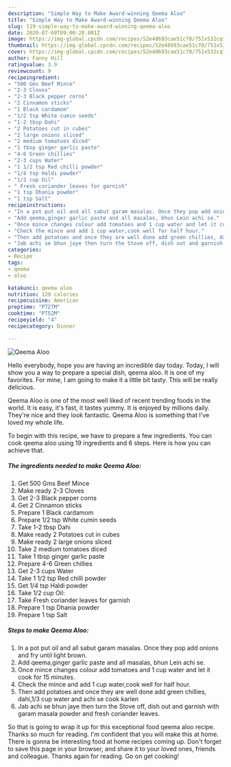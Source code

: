 ```yaml
---
description: "Simple Way to Make Award-winning Qeema Aloo"
title: "Simple Way to Make Award-winning Qeema Aloo"
slug: 119-simple-way-to-make-award-winning-qeema-aloo
date: 2020-07-09T09:00:28.001Z
image: https://img-global.cpcdn.com/recipes/52e48693cae51c70/751x532cq70/qeema-aloo-recipe-main-photo.jpg
thumbnail: https://img-global.cpcdn.com/recipes/52e48693cae51c70/751x532cq70/qeema-aloo-recipe-main-photo.jpg
cover: https://img-global.cpcdn.com/recipes/52e48693cae51c70/751x532cq70/qeema-aloo-recipe-main-photo.jpg
author: Fanny Hill
ratingvalue: 3.9
reviewcount: 9
recipeingredient:
- "500 Gms Beef Mince"
- "2-3 Cloves"
- "2-3 Black pepper corns"
- "2 Cinnamon sticks"
- "1 Black cardamom"
- "1/2 tsp White cumin seeds"
- "1-2 tbsp Dahi"
- "2 Potatoes cut in cubes"
- "2 large onions sliced"
- "2 medium tomatoes diced"
- "1 tbsp ginger garlic paste"
- "4-6 Green chillies"
- "2-3 cups Water"
- "1 1/2 tsp Red chilli powder"
- "1/4 tsp Haldi powder"
- "1/2 cup Oil"
- " Fresh coriander leaves for garnish"
- "1 tsp Dhania powder"
- "1 tsp Salt"
recipeinstructions:
- "In a pot put oil and all sabut garam masalas. Once they pop add onions and fry until light brown."
- "Add qeema,ginger garlic paste and all masalas, bhun Lein achi se."
- "Once mince changes colour add tomatoes and 1 cup water and let it cook for 15 minutes."
- "Check the mince and add 1 cup water,cook well for half hour."
- "Then add potatoes and once they are well done add green chillies, dahi,1/3 cup water and achi se cook karlen"
- "Jab achi se bhun jaye then turn the Stove off, dish out and garnish with garam masala powder and fresh coriander leaves."
categories:
- Recipe
tags:
- qeema
- aloo

katakunci: qeema aloo 
nutrition: 129 calories
recipecuisine: American
preptime: "PT27M"
cooktime: "PT52M"
recipeyield: "4"
recipecategory: Dinner

---
```



![Qeema Aloo](https://img-global.cpcdn.com/recipes/52e48693cae51c70/751x532cq70/qeema-aloo-recipe-main-photo.jpg)

Hello everybody, hope you are having an incredible day today. Today, I will show you a way to prepare a special dish, qeema aloo. It is one of my favorites. For mine, I am going to make it a little bit tasty. This will be really delicious.



Qeema Aloo is one of the most well liked of recent trending foods in the world. It is easy, it's fast, it tastes yummy. It is enjoyed by millions daily. They're nice and they look fantastic. Qeema Aloo is something that I've loved my whole life.


To begin with this recipe, we have to prepare a few ingredients. You can cook qeema aloo using 19 ingredients and 6 steps. Here is how you can achieve that.

<!--inarticleads1-->

##### The ingredients needed to make Qeema Aloo:

1. Get 500 Gms Beef Mince
1. Make ready 2-3 Cloves
1. Get 2-3 Black pepper corns
1. Get 2 Cinnamon sticks
1. Prepare 1 Black cardamom
1. Prepare 1/2 tsp White cumin seeds
1. Take 1-2 tbsp Dahi
1. Make ready 2 Potatoes cut in cubes
1. Make ready 2 large onions sliced
1. Take 2 medium tomatoes diced
1. Take 1 tbsp ginger garlic paste
1. Prepare 4-6 Green chillies
1. Get 2-3 cups Water
1. Take 1 1/2 tsp Red chilli powder
1. Get 1/4 tsp Haldi powder
1. Take 1/2 cup Oil:
1. Take  Fresh coriander leaves for garnish
1. Prepare 1 tsp Dhania powder
1. Prepare 1 tsp Salt




<!--inarticleads2-->

##### Steps to make Qeema Aloo:

1. In a pot put oil and all sabut garam masalas. Once they pop add onions and fry until light brown.
1. Add qeema,ginger garlic paste and all masalas, bhun Lein achi se.
1. Once mince changes colour add tomatoes and 1 cup water and let it cook for 15 minutes.
1. Check the mince and add 1 cup water,cook well for half hour.
1. Then add potatoes and once they are well done add green chillies, dahi,1/3 cup water and achi se cook karlen
1. Jab achi se bhun jaye then turn the Stove off, dish out and garnish with garam masala powder and fresh coriander leaves.




So that is going to wrap it up for this exceptional food qeema aloo recipe. Thanks so much for reading. I'm confident that you will make this at home. There is gonna be interesting food at home recipes coming up. Don't forget to save this page in your browser, and share it to your loved ones, friends and colleague. Thanks again for reading. Go on get cooking!
